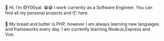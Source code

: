 👋 Hi, I’m @Y00yal. 😁😁 I work currently as a Software Engineer. You can find all my personal projects and 📦 here.

📖 My bread and butter is PHP, however I am always learning new languages and frameworks every day. I am currently learning NodeJs,Express and Vue.

<!---
y000yal/y000yal is a ✨ special ✨ repository because its `README.md` (this file) appears on your GitHub profile.
You can click the Preview link to take a look at your changes.
--->
